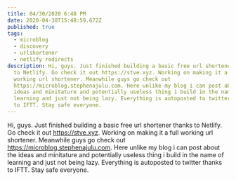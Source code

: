 ```yaml
---
title: 04/30/2020 6:48 PM
date: 2020-04-30T15:48:59.672Z
published: true
tags:
  - microblog
  - discovery
  - urlshortener
  - netlify redirects
description: Hi, guys. Just finished building a basic free url shortener thanks
  to Netlify. Go check it out https://stve.xyz. Working on making it a full
  working url shortener. Meanwhile guys go check out
  https://microblog.stephenajulu.com. Here unlike my blog i can post about the
  ideas and minitature and potentially useless thing i build in the name of
  learning and just not being lazy. Everything is autoposted to twitter thanks
  to IFTT. Stay safe everyone.
---
```

Hi, guys. Just finished building a basic free url shortener thanks to Netlify. Go check it out https://stve.xyz. Working on making it a full working url shortener. Meanwhile guys go check out https://microblog.stephenajulu.com. Here unlike my blog i can post about the ideas and minitature and potentially useless thing i build in the name of learning and just not being lazy. Everything is autoposted to twitter thanks to IFTT. Stay safe everyone.